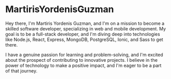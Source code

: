 # MartirisYordenisGuzman


Hey there, I'm Martiris Yordenis Guzman, and I'm on a mission to become a skilled software developer, specializing in web and mobile development. My goal is to be a full-stack developer, and I'm diving deep into technologies like Node.js, React, Express, MongoDB, PostgreSQL, Ionic, and Sass to get there.

I have a genuine passion for learning and problem-solving, and I'm excited about the prospect of contributing to innovative projects. I believe in the power of technology to make a positive impact, and I'm eager to be a part of that journey.

